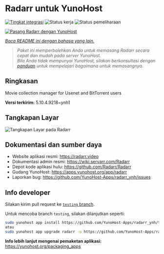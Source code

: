 <!--
N.B.: README ini dibuat secara otomatis oleh <https://github.com/YunoHost/apps/tree/master/tools/readme_generator>
Ini TIDAK boleh diedit dengan tangan.
-->

# Radarr untuk YunoHost

[![Tingkat integrasi](https://dash.yunohost.org/integration/radarr.svg)](https://ci-apps.yunohost.org/ci/apps/radarr/) ![Status kerja](https://ci-apps.yunohost.org/ci/badges/radarr.status.svg) ![Status pemeliharaan](https://ci-apps.yunohost.org/ci/badges/radarr.maintain.svg)

[![Pasang Radarr dengan YunoHost](https://install-app.yunohost.org/install-with-yunohost.svg)](https://install-app.yunohost.org/?app=radarr)

*[Baca README ini dengan bahasa yang lain.](./ALL_README.md)*

> *Paket ini memperbolehkan Anda untuk memasang Radarr secara cepat dan mudah pada server YunoHost.*  
> *Bila Anda tidak mempunyai YunoHost, silakan berkonsultasi dengan [panduan](https://yunohost.org/install) untuk mempelajari bagaimana untuk memasangnya.*

## Ringkasan

Movie collection manager for Usenet and BitTorrent users

**Versi terkirim:** 5.10.4.9218~ynh1

## Tangkapan Layar

![Tangkapan Layar pada Radarr](./doc/screenshots/screenshot.jpg)

## Dokumentasi dan sumber daya

- Website aplikasi resmi: <https://radarr.video>
- Dokumentasi admin resmi: <https://wiki.servarr.com/Radarr>
- Depot kode aplikasi hulu: <https://github.com/Radarr/Radarr>
- Gudang YunoHost: <https://apps.yunohost.org/app/radarr>
- Laporkan bug: <https://github.com/YunoHost-Apps/radarr_ynh/issues>

## Info developer

Silakan kirim pull request ke [`testing` branch](https://github.com/YunoHost-Apps/radarr_ynh/tree/testing).

Untuk mencoba branch `testing`, silakan dilanjutkan seperti:

```bash
sudo yunohost app install https://github.com/YunoHost-Apps/radarr_ynh/tree/testing --debug
atau
sudo yunohost app upgrade radarr -u https://github.com/YunoHost-Apps/radarr_ynh/tree/testing --debug
```

**Info lebih lanjut mengenai pemaketan aplikasi:** <https://yunohost.org/packaging_apps>
